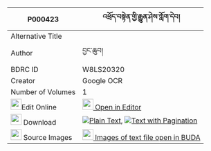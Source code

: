 |P000423|འཕྲོད་བསྟེན་གྱི་རྒྱུན་ཤེས་ཀློག་དེབ། 
| --- | --- 
|Alternative Title |
|Author| བྱང་ཆུབ།
|BDRC ID | W8LS20320
|Creator | Google OCR
|Number of Volumes| 1
|<img width="25" src="https://img.icons8.com/color/25/000000/edit-property.png">Edit Online| [<img width="25" src="https://avatars.githubusercontent.com/u/45091458?s=200&v=4"> Open in Editor](http://editor.openpecha.org/P000423)
|<img width="25" src="https://img.icons8.com/fluent/48/000000/download-2.png"/>  Download | [![](https://img.icons8.com/color/20/000000/txt.png)Plain Text](https://github.com/Openpecha/P000423/releases/download/v1/troten_gyi_gyun_she_lokdeb_plain_P000423.zip), [![](https://img.icons8.com/color/20/000000/txt.png)Text with Pagination](https://github.com/Openpecha/P000423/releases/download/v1/troten_gyi_gyun_she_lokdeb_pages_P000423.zip)
|<img width="25" src="https://img.icons8.com/plasticine/100/000000/pictures-folder.png"/>  Source Images | [<img width="25" src="https://library.bdrc.io/icons/BUDA-small.svg"> Images of text file open in BUDA](https://library.bdrc.io/show/bdr:W8LS20320)